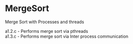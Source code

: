 # MergeSort
Merge Sort with Processes and threads

a1.2.c - Performs merge sort via pthreads <br>
a1.3.c - Performs merge sort via Inter process communication
